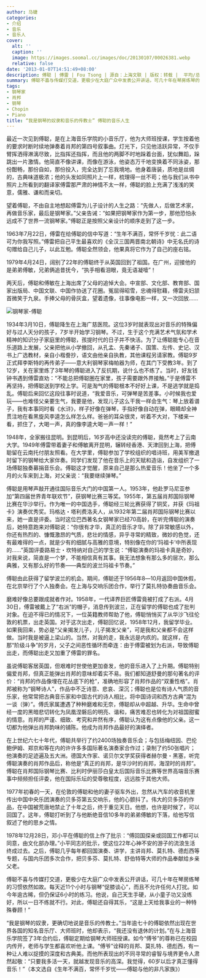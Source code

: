 ```yaml
---
author: 马婕
categories:
- 介绍
- 音乐
- 音乐人
cover:
  alt: ''
  caption: ''
  image: https://images.soomal.cc/images/doc/20130107/00026381.webp
  relative: false
date: '2013-01-07T14:51:49+08:00'
description: 傅聪 | 傅雷 | Fou Tsong | 源自：上海文联 | 版权：转载 |  平均/总评分：10.00/20
summary: 傅聪不喜与传媒打交道，更极少在大庭广众中发表公开讲话，可几十年在琴房练琴的习惯依然如故。每天近11个小时与钢琴“促膝谈心”，而且不允许任何人打扰。如今年逾古稀，但仍保证6小时的练习。他说，自己天生手硬，从小童子功又没练好，所以一日不练就不行。对此，傅聪还自得其乐……
tags:
- 钢琴家
- 肖邦
- 钢琴
- Chopin
- Piano
title: “我是钢琴的奴隶和音乐的传教士” 傅聪的音乐人生
---
```


最近一次见到傅聪，是在上海音乐学院的小音乐厅，他为大师班授课，学生按着他的要求时断时续地弹奏着肖邦的第四号叙事曲。灯光下，只见他活跃异常，不仅手臂挥洒得淋漓尽致，比指挥还指挥，而且他的两脚不时地跺着台面，犹似舞蹈，跺跳出一片激情。他简直不像讲课，而像在游泳，他姿态万千地变换着不同泳姿，那份酣畅，那份自如，那份投入，完全达到了忘我境地。他身着唐装，质地是丝绸的，古典味道极浓；他的头发如同照片上一样，梳理得一丝不苟；他与我们从书中照片上所看到的翻译家傅雷那严肃的神情不太一样，傅聪的脸上充满了浅浅的笑意，儒雅、谦和而亲切。

望着傅聪，不由自主地想起傅雷为儿子设计的人生之路：“先做人，后做艺术家，再做音乐家，最后是钢琴家。”父亲告诫：“如果把钢琴家作为第一步，那他恐怕永远成不了世界一流钢琴家。”傅聪正是按照父亲设计的顺序走到了这一步。

1963年7月22日，傅雷在给傅聪的信中写道：“生年不满百，常怀千岁忧：此二语可为你我写照。”傅雷把自己平生最喜欢的《全汉三国两晋南北朝诗》中无名氏的诗句赠给自己儿子，以此互勉。傅聪全然领会，他果真将它作为了自己的座右铭。

1979年4月24日，阔别了22年的傅聪终于从英国回到了祖国。在广州，迎接他的是弟弟傅敏，兄弟俩追昔抚今，“执手相看泪眼，竟无语凝噎”！

两天后，傅聪和傅敏在上海出席了父母的追悼大会。中宣部、文化部、教育部、国家出版局、中国文联、中国作协送了花圈。冤屈得昭雪，忠魂得慰藉，傅雷夫妇颔首微笑于九泉。手捧父母的骨灰盒，望着遗像，往事像电影一样，又一次回放……

![钢琴家-傅聪](https://images.soomal.cc/images/doc/20130107/00026381.webp)





1934年3月10日，傅聪降生在上海广慈医院。这位3岁时就表现出对音乐的特殊偏好与过人天分的孩子，7岁半开始学习钢琴。不过，生于这个充满艺术气氛和学术精神的知识分子家庭里的傅聪，孩提时代的日子并不快活。为了让傅聪能专心在音乐道路上发展，父亲把他从小学撤回，从孔孟、先秦诸子、国策、左传、史记、汉书上广选教材，亲自小楷誊抄，语文由他亲自执教，其他课程另请家教。傅聪9岁正式拜李斯特的再传弟子――意大利钢琴家梅帕器为师，在其门下受教3年。到了12岁，关在家里练了3年琴的傅聪进入了反抗期，说什么也不练了。当时，好友钱钟书遇到傅雷直劝：“不能总把傅聪圈在家里，孩子需要跟外界接触。”于是傅雷不再坚持，把傅聪送到学校上学。可是淘气的傅聪根本不好好上课，不是逃学就是捣乱。傅聪后来回忆这段往事时说道，“我爱音乐，可弹琴是苦差事。小时候我也爱玩――也难怪父亲要生气，我要是他，发现儿子这么干我一样会生气：琴上放着谱子，我有本事同时看《水浒》，样子好像在弹琴，手指好像自动在弹，眼睛却全神贯注地在看黑旋风李逵怎么样怎么样。爸爸的耳朵很灵，听着不大对，下楼来一看，抓住了，大喝一声，真的像李逵大喝一声一样！”

1948年，全家搬往昆明。到昆明后，16岁高中还没读完的傅聪，竟然考上了云南大学。1949年傅雷带着妻子和傅敏离开昆明，辗转经香港、天津回到上海，把傅聪留在云南托付朋友照看。在大学里，傅聪参加了学校组织的唱诗班，用美军撤退时留下的钢琴给大家伴奏。同学们发现了他在音乐上的天赋和造诣，自发组织了一场傅聪独奏募捐音乐会。傅聪这才觉醒，原来自己是那么热爱音乐！他坐了一个多月的火车来到上海，对父亲说：“我要继续弹琴。”

傅聪是用琴声敲开通往国际音乐大门的中国第一人。1953年，他赴罗马尼亚参加“第四届世界青年联欢节”，获钢琴比赛三等奖。1955年，第五届肖邦国际钢琴比赛在华沙举行。作为唯一的中国选手，傅聪经三轮比赛获得了铜奖，并获《玛祖卡》演奏优秀奖。玛格达・塔利费洛夫人，从1932年第二届肖邦国际钢琴比赛以来，她一直是评委。当时这位巴西著名女钢琴家已经70高龄，在听完傅聪的演奏后，她特意跑来对傅聪说：“你很有才华，真正的音乐才华。除了非常敏感以外，你还有热烈的、慷慨激昂的气质，悲壮的情感，异乎寻常的精致，微妙的色觉，还有最难得的一点，就是少有的细腻与高雅的意境，特别像在你的‘玛祖卡’中所表现的……”英国评委路易士・坎特纳对自己的学生说：“傅聪演奏的玛祖卡真是奇妙，对我来说，简直是一个梦，不能相信真有其事。我无法想象有那么多的层次，那么典雅，又有那么好的节奏――典型的波兰玛祖卡节奏。”

傅聪由此获得了留学波兰的机会。期间，傅聪还于1956年8―10月返回中国休假，在北京举行了个人独奏会。在上海与交响乐团合作，举行了莫扎特协奏曲音乐会。

磨难好像总要跟成就者作对。1958年，一代译界巨匠傅雷竟被打成了右派。4月30日，傅雷被戴上了“右派”的帽子，消息传到波兰，正在留学的傅聪也成了批判对象。在迫不得已的情况下，一位英籍教师帮助了他，傅聪悄悄买了从华沙飞往伦敦的机票，出走英国。对于这次出走，傅聪回忆说，1958年12月，我留学毕业。如果我回来，势必是“父亲揭发儿子，儿子揭发父亲”，可是我和父亲都不会这样做。当时我是被逼上梁山的。当然，对我的走，我永远是内疚的。就这样，在那“阶级斗争”的岁月，父子之间恶性循环而牵连：由于傅雷被划为右派，导致傅聪出走，而傅聪出走又加重了傅雷的罪名。

虽说傅聪客居英国，但艰难时世使他更加奋发，他的音乐进入了上升期。傅聪特别偏爱肖邦，但真正能弹出肖邦的意味却着实不易。我们都知道舒曼的那句著名的评价：“肖邦的作品像埋在花丛底下的枪”，准确地形容了肖邦作品的“双重性格”。肖邦被称为“钢琴诗人”，作品中不乏诗意、悲哀、深沉；傅聪也是位有诗人气质的音乐家，他常常把古典音乐家和中国古代的诗人相比，将中国诗词和西方古典“混为一谈（弹）”。傅氏家属遭遇了种种磨难和无奈，傅聪却从中超越、升华。生命中曾经一度的黑暗悲切转化为凤凰涅磐后的明亮、谐和，痛苦难忍也转化为对祖国甜蜜的情意。肖邦的严谨、细致、考究和井然有序，傅聪认为这有点像他的父亲。这一切都为他弹出肖邦韵味的铺陈。他成为肖邦作品最好的演绎者。

在上世纪六七十年代，傅聪共举行了约2400场独奏音乐会；与包括梅纽因、巴伦鲍伊姆、郑京和等在内的许许多多国际著名演奏家合作过；录制了约50张唱片；他演奏的足迹遍及五大洲。德国大作家、诺贝尔文学奖获得者赫尔曼・黑塞，听完傅聪演奏的肖邦作品后，称他是“真正的肖邦，是华沙时的肖邦，海涅时的肖邦”。傅聪在肖邦国际钢琴比赛、比利时伊丽莎白皇太后国际音乐比赛等世界高端音乐赛事中频频担任评委，他在国际乐坛的受尊敬程度，远远胜于其他大师。

1977年初春的一天，在伦敦的傅聪和他的妻子驱车外出，忽然从汽车的收音机里传出中国中央乐团演奏的贝多芬第五交响乐，他的心颤抖了。伟大的贝多芬的作品，在中国被荒唐地禁止了十年之后，终于重见天日。他想，也许是时候了，可以回国了。这年，傅聪打听到了与他断绝音信10多年的弟弟傅敏的下落，给他写信叙述了他的思乡之情。

1978年12月28日，邓小平在傅聪的信上作了批示：“傅回国探亲或回国工作都可以同意，由文化部办理。”小平同志的批示，使这位22年心神不安的游子的流浪生活终成过去。之后，傅聪几乎每年都回国演奏、讲学，主讲肖邦、莫扎特、德彪西等专题，与国内乐团多次合作，把贝多芬、莫扎特、舒伯特等大师的作品奉献给乡亲父老。

傅聪不喜与传媒打交道，更极少在大庭广众中发表公开讲话，可几十年在琴房练琴的习惯依然如故。每天近11个小时与钢琴“促膝谈心”，而且不允许任何人打扰。如今年逾古稀，但仍保证6小时的练习。他说，自己天生手硬，从小童子功又没练好，所以一日不练就不行。对此，傅聪还自得其乐，“这是上天给我事业的一种特殊眷顾！”

“我是钢琴的奴隶，更确切地说是音乐的传教士。”当年逾七十的傅聪依然出现在世界各国的知名音乐厅、大师班时，他却表示，“我还没有退休的计划。”在与上海音乐学院签了3年合约后，傅聪定期给钢琴大师班授课。如今“傅爷”的尊称已在校园内传开，老师与学生都喜欢听他上课。“傅爷”诠释的肖邦、莫扎特、德彪西，有一种让人难以捉摸的深度和古典美。而他所表现出的不同寻常的睿智与境界更令人肃然起敬：“只要我多活一天，就越发现音乐的高深。我觉得，60岁以后才真正懂得音乐！”（本文选自《生年不满百，常怀千岁忧――傅聪与他的非凡家族》）